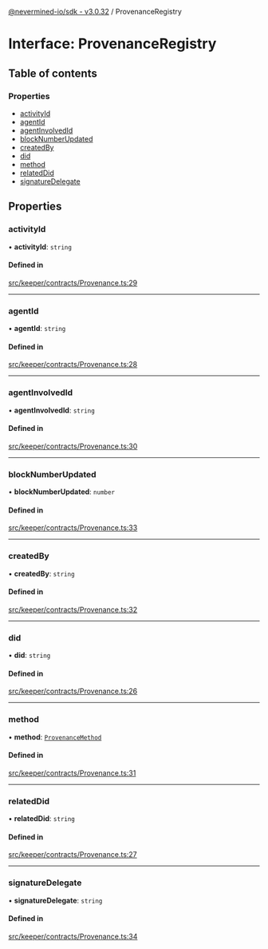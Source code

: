 [@nevermined-io/sdk - v3.0.32](../code-reference.md) / ProvenanceRegistry

# Interface: ProvenanceRegistry

## Table of contents

### Properties

- [activityId](ProvenanceRegistry.md#activityid)
- [agentId](ProvenanceRegistry.md#agentid)
- [agentInvolvedId](ProvenanceRegistry.md#agentinvolvedid)
- [blockNumberUpdated](ProvenanceRegistry.md#blocknumberupdated)
- [createdBy](ProvenanceRegistry.md#createdby)
- [did](ProvenanceRegistry.md#did)
- [method](ProvenanceRegistry.md#method)
- [relatedDid](ProvenanceRegistry.md#relateddid)
- [signatureDelegate](ProvenanceRegistry.md#signaturedelegate)

## Properties

### activityId

• **activityId**: `string`

#### Defined in

[src/keeper/contracts/Provenance.ts:29](https://github.com/nevermined-io/sdk-js/blob/aebb2d7041e6f22aa25122a9a516bc8a7030d8ab/src/keeper/contracts/Provenance.ts#L29)

---

### agentId

• **agentId**: `string`

#### Defined in

[src/keeper/contracts/Provenance.ts:28](https://github.com/nevermined-io/sdk-js/blob/aebb2d7041e6f22aa25122a9a516bc8a7030d8ab/src/keeper/contracts/Provenance.ts#L28)

---

### agentInvolvedId

• **agentInvolvedId**: `string`

#### Defined in

[src/keeper/contracts/Provenance.ts:30](https://github.com/nevermined-io/sdk-js/blob/aebb2d7041e6f22aa25122a9a516bc8a7030d8ab/src/keeper/contracts/Provenance.ts#L30)

---

### blockNumberUpdated

• **blockNumberUpdated**: `number`

#### Defined in

[src/keeper/contracts/Provenance.ts:33](https://github.com/nevermined-io/sdk-js/blob/aebb2d7041e6f22aa25122a9a516bc8a7030d8ab/src/keeper/contracts/Provenance.ts#L33)

---

### createdBy

• **createdBy**: `string`

#### Defined in

[src/keeper/contracts/Provenance.ts:32](https://github.com/nevermined-io/sdk-js/blob/aebb2d7041e6f22aa25122a9a516bc8a7030d8ab/src/keeper/contracts/Provenance.ts#L32)

---

### did

• **did**: `string`

#### Defined in

[src/keeper/contracts/Provenance.ts:26](https://github.com/nevermined-io/sdk-js/blob/aebb2d7041e6f22aa25122a9a516bc8a7030d8ab/src/keeper/contracts/Provenance.ts#L26)

---

### method

• **method**: [`ProvenanceMethod`](../enums/ProvenanceMethod.md)

#### Defined in

[src/keeper/contracts/Provenance.ts:31](https://github.com/nevermined-io/sdk-js/blob/aebb2d7041e6f22aa25122a9a516bc8a7030d8ab/src/keeper/contracts/Provenance.ts#L31)

---

### relatedDid

• **relatedDid**: `string`

#### Defined in

[src/keeper/contracts/Provenance.ts:27](https://github.com/nevermined-io/sdk-js/blob/aebb2d7041e6f22aa25122a9a516bc8a7030d8ab/src/keeper/contracts/Provenance.ts#L27)

---

### signatureDelegate

• **signatureDelegate**: `string`

#### Defined in

[src/keeper/contracts/Provenance.ts:34](https://github.com/nevermined-io/sdk-js/blob/aebb2d7041e6f22aa25122a9a516bc8a7030d8ab/src/keeper/contracts/Provenance.ts#L34)

